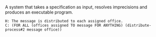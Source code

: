 A system that takes a specification as input, resolves imprecisions and produces an executable program.  

~~~
H: The message is distributed to each assigned office.
C: (FOR ALL (offices assigned TO message FOR ANYTHING) (distribute-process#2 message office))
~~~